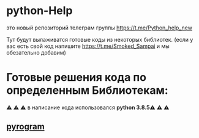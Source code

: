 # python-Help
это новый репозиторий телеграм группы https://t.me/Python_help_new

Тут будут вылаживатся готовые коды из некоторых библиотек. (если у вас есть свой код напишите https://t.me/Smoked_Sampai и мы обезательно добавим)

# Готовые решения кода по определенным Библиотекам: 
:warning: :warning: :warning: в написание кода использовался **python 3.8.5**:warning: :warning: :warning:
## [pyrogram](https://github.com/Josesofdess/python-Help/tree/main/pyrogram)
